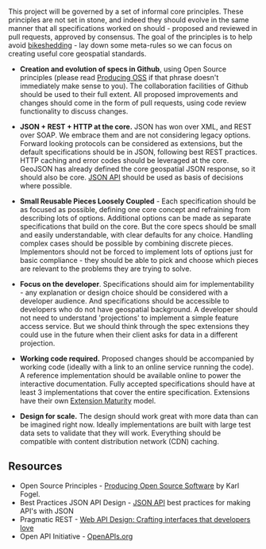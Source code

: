 This project will be governed by a set of informal core principles. These principles are not set in stone,
and indeed they should evolve in the same manner that all specifications worked on should - proposed and
reviewed in pull requests, approved by consensus. The goal of the principles is to help avoid
[bikeshedding](http://bikeshed.org/) - lay down some meta-rules so we can focus on creating useful
core geospatial standards.

- **Creation and evolution of specs in Github**, using Open Source principles
(please read [Producing OSS](http://producingoss.com/) if that phrase doesn't immediately make sense to you).
The collaboration facilities of Github should be used to their full extent. All proposed improvements and
changes should come in the form of pull requests, using code review functionality to discuss changes.

- **JSON + REST + HTTP at the core.** JSON has won over XML, and REST over SOAP. We embrace them and
are not considering legacy options. Forward looking protocols can be considered as extensions,
but the default specifications should be in JSON, following best REST practices. HTTP caching and
error codes should be leveraged at the core. GeoJSON has already defined the core geospatial JSON response,
so it should also be core. [JSON API](http://jsonapi.org/) should be used as basis of decisions where possible.

- **Small Reusable Pieces Loosely Coupled** - Each specification should be as focused as possible,
defining one core concept and refraining from describing lots of options. Additional options can be made
as separate specifications that build on the core. But the core specs should be small and easily understandable,
with clear defaults for any choice. Handling complex cases should be possible by combining discrete pieces.
Implementors should not be forced to implement lots of options just for basic compliance - they should be
able to pick and choose which pieces are relevant to the problems they are trying to solve.

- **Focus on the developer**. Specifications should aim for implementability - any explanation or design choice
should be considered with a developer audience. And specifications should be accessible to developers who do not
have geospatial background. A developer should not need to understand 'projections' to implement a simple feature
access service. But we should think through the spec extensions they could use in the future when their client asks
for data in a different projection.

- **Working code required.** Proposed changes should be accompanied by working code
(ideally with a link to an online service running the code). A reference implementation should be available
online to power the interactive documentation. Fully accepted specifications should have at least 3 implementations
that cover the entire specification. Extensions have their own [Extension Maturity](./extensions/README.md#extension-maturity) model.

- **Design for scale.** The design should work great with more data than can be imagined right now.
Ideally implementations are built with large test data sets to validate that they will work.
Everything should be compatible with content distribution network (CDN) caching.

## Resources

- Open Source Principles - [Producing Open Source Software](http://producingoss.org) by Karl Fogel.
- Best Practices JSON API Design - [JSON API](http://jsonapi.org/) best practices for making API's with JSON
- Pragmatic REST - [Web API Design: Crafting interfaces that developers love](https://pages.apigee.com/rs/apigee/images/api-design-ebook-2012-03.pdf)
- Open API Initiative - [OpenAPIs.org](https://openapis.org/)
